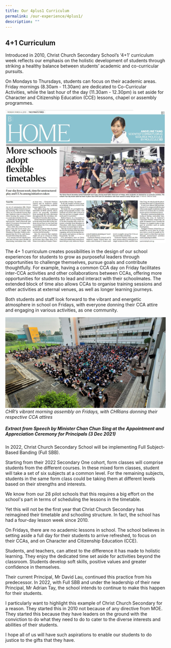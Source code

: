 ```yaml
---
title: Our 4plus1 Curriculum
permalink: /our-experience/4plus1/
description: ""
---
```

## 4+1 Curriculum

Introduced in 2010, Christ Church Secondary School’s ‘4+1’ curriculum week reflects our emphasis on the holistic development of students through striking a healthy balance between students’ academic and co-curricular pursuits. 

On Mondays to Thursdays, students can focus on their academic areas. Friday mornings (8.30am - 11.30am) are dedicated to Co-Curricular Activities, while the last hour of the day (11.30am - 12.30pm) is set aside for Character and Citizenship Education (CCE) lessons, chapel or assembly programmes.

![](/images/Our%20Experience/4plus1/straits%20times%202019.jpeg)

The 4+ 1 curriculum creates possibilities in the design of our school experiences for students to grow as purposeful leaders through opportunities to challenge themselves, pursue goals and contribute thoughtfully. For example, having a common CCA day on Friday facilitates inter-CCA activities and other collaborations between CCAs, offering more opportunities for students to lead and interact with their schoolmates. The extended block of time also allows CCAs to organise training sessions and other activities at external venues, as well as longer learning journeys. 

Both students and staff look forward to the vibrant and energetic atmosphere in school on Fridays, with everyone donning their CCA attire and engaging in various activities, as one community.

![](/images/Our%20Experience/4plus1/image1.jpg)
*CHR’s vibrant morning assembly on Fridays, with CHRians donning their respective CCA attires*

##### Extract from Speech by Minister Chan Chun Sing at the Appointment and Appreciation Ceremony for Principals (3 Dec 2021)

In 2022, Christ Church Secondary School will be implementing Full Subject-Based Banding (Full SBB).

Starting from their 2022 Secondary One cohort, form classes will comprise students from the different courses. In these mixed form classes, student will take a set of six subjects at a common level. For the remaining subjects, students in the same form class could be taking them at different levels based on their strengths and interests.

We know from our 28 pilot schools that this requires a big effort on the school's part in terms of scheduling the lessons in the timetable.

Yet this will not be the first year that Christ Church Secondary has reimagined their timetable and schooling structure. In fact, the school has had a four-day lesson week since 2010. 

On Fridays, there are no academic lessons in school. The school believes in setting aside a full day for their students to arrive refreshed, to focus on their CCAs, and on Character and Citizenship Education (CCE).

Students, and teachers, can attest to the difference it has made to holistic learning. They enjoy the dedicated time set aside for activities beyond the classroom. Students develop soft skills, positive values and greater confidence in themselves.

Their current Principal, Mr David Lau, continued this practice from his predecessor. In 2022, with Full SBB and under the leadership of their new Principal, Mr Adrian Tay, the school intends to continue to make this happen for their students.

I particularly want to highlight this example of Christ Church Secondary for a reason. They started this in 2010 not because of any directive from MOE. They started this because they have leaders on the ground with the conviction to do what they need to do to cater to the diverse interests and abilities of their students.

I hope all of us will have such aspirations to enable our students to do justice to the gifts that they have.